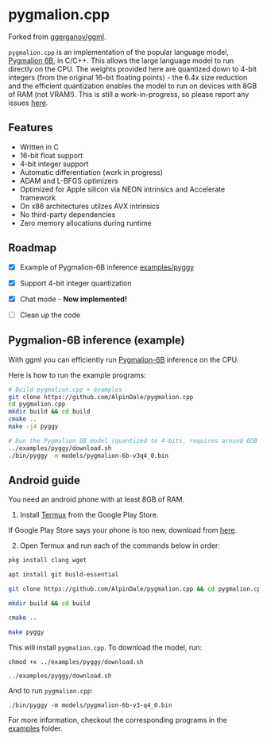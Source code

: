 # pygmalion.cpp

Forked from [ggerganov/ggml](https://github.com/ggerganov/ggml).

`pygmalion.cpp` is an implementation of the popular language model, [Pygmalion 6B](https://huggingface.co/PygmalionAI/pygmalion.cpp), in C/C++. This allows the large language model to run directly on the CPU. The weights provided here are quantized down to 4-bit integers (from the original 16-bit floating points) - the 6.4x size reduction and the efficient quantization enables the model to run on devices with 8GB of RAM (not VRAM!). This is still a work-in-progress, so please report any issues [here](https://github.com/AlpinDale/pygmalion.cpp/issues). 

## Features

- Written in C
- 16-bit float support
- 4-bit integer support
- Automatic differentiation (work in progress)
- ADAM and L-BFGS optimizers
- Optimized for Apple silicon via NEON intrinsics and Accelerate framework
- On x86 architectures utilzes AVX intrinsics
- No third-party dependencies
- Zero memory allocations during runtime

## Roadmap

- [X] Example of Pygmalion-6B inference [examples/pyggy](https://github.com/AlpinDale/pygmalion.cpp/tree/master/examples/pyggy)
- [X] Support 4-bit integer quantization
- [X] Chat mode - **Now implemented!**
- [ ] Clean up the code


## Pygmalion-6B inference (example)

With ggml you can efficiently run [Pygmalion-6B](examples/pyggy) inference on the CPU.

Here is how to run the example programs:

```bash
# Build pygmalion.cpp + examples
git clone https://github.com/AlpinDale/pygmalion.cpp
cd pygmalion.cpp
mkdir build && cd build
cmake ..
make -j4 pyggy

# Run the Pygmalion 6B model (quantized to 4-bits, requires around 6GB of RAM for full ctx). Using the main branch model as an example:
../examples/pyggy/download.sh
./bin/pyggy -m models/pygmalion-6b-v3q4_0.bin
```

## Android guide

You need an android phone with at least 8GB of RAM.

1. Install [Termux](https://play.google.com/store/apps/details?id=com.termux) from the Google Play Store.

If Google Play Store says your phone is too new, download from [here](https://f-droid.org/repo/com.termux_118.apk).

2. Open Termux and run each of the commands below in order:
```bash
pkg install clang wget

apt install git build-essential

git clone https://github.com/AlpinDale/pygmalion.cpp && cd pygmalion.cpp

mkdir build && cd build

cmake ..

make pyggy
```

This will install `pygmalion.cpp`. To download the model, run:
```
chmod +x ../examples/pyggy/download.sh

../examples/pyggy/download.sh
```

And to run `pygmalion.cpp`:
```
./bin/pyggy -m models/pygmalion-6b-v3-q4_0.bin
```

For more information, checkout the corresponding programs in the [examples](examples) folder.
